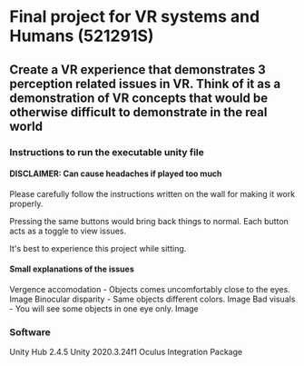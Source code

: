 # Final project for VR systems and Humans (521291S)

## Create a VR experience that demonstrates 3 perception related issues in VR. Think of it as a demonstration of VR concepts that would be otherwise difficult to demonstrate in the real world

### Instructions to run the executable unity file

#### DISCLAIMER: Can cause headaches if played too much

Please carefully follow the instructions written on the wall for making it work properly.

Pressing the same buttons would bring back things to normal. Each button acts as a toggle to view issues.

It's best to experience this project while sitting.

#### Small explanations of the issues

Vergence accomodation - Objects comes uncomfortably close to the eyes.
Image
Binocular disparity - Same objects different colors.
Image
Bad visuals - You will see some objects in one eye only.
Image

### Software

Unity Hub 2.4.5
Unity 2020.3.24f1
Oculus Integration Package